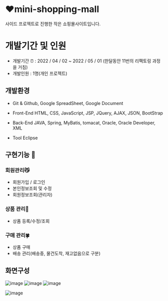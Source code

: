 # ❤️mini-shopping-mall

사이드 프로젝트로 진행한 작은 쇼핑몰사이트입니다. 

# 개발기간 및 인원
* 개발기간 ⏰ : 2022 / 04 / 02 ~ 2022 / 05 / 01 (한달동안 11번의 리팩토링 과정을 거침)
* 개발인원    : 1명(개인 프로젝트)

## 개발환경
* Git & Github, Google SpreadSheet, Google Document

* Front-End
HTML, CSS, JavaScript, JSP, JQuery, AJAX, JSON, BootStrap

* Back-End
JAVA, Spring, MyBatis, tomacat, Oracle, Oracle Developer, XML

* Tool
Eclipse


## 구현기능 📝

### 회원관리😼
* 회원가입 / 로그인    
* 본인정보조회 및 수정 
* 회원정보조회(관리자) 

### 상품 관리🎁
* 상품 등록/수정/조회

### 구매 관리🍀
* 상품 구매 
* 배송 관리(배송중, 물건도착, 재고없음으로 구분) 


## 화면구성 

![image](https://user-images.githubusercontent.com/83534898/184855066-97322958-b730-4acd-bff6-a65958a8e1de.png)
![image](https://user-images.githubusercontent.com/83534898/184854862-f2a67ae1-623c-4b70-bd0a-761790b22aa3.png)
![image](https://user-images.githubusercontent.com/83534898/184854955-b4fe04df-477a-45a2-8712-0b664dabd3ef.png)

![image](https://user-images.githubusercontent.com/83534898/184855006-14e4aae6-c90f-44ea-8db6-2e3e14f3d949.png)






